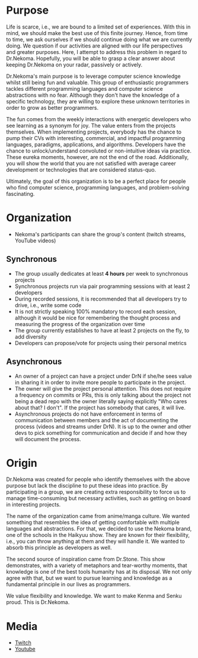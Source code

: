 # Purpose

Life is scarce, i.e., we are bound to a limited set of experiences. With this in mind, we should make the best use of this finite journey. Hence, from time to time, we ask ourselves if we should continue doing what we are currently doing. We question if our activities are aligned with our life perspectives and greater purposes. Here, I attempt to address this problem in regard to Dr.Nekoma. Hopefully, you will be able to grasp a clear answer about keeping Dr.Nekoma on your radar, passively or actively.

Dr.Nekoma's main purpose is to leverage computer science knowledge whilst still being fun and valuable. This group of enthusiastic programmers tackles different programming languages and computer science abstractions with no fear. Although they don't have the knowledge of a specific technology, they are willing to explore these unknown territories in order to grow as better programmers.

The fun comes from the weekly interactions with energetic developers who see learning as a synonym for joy. The value enters from the projects themselves. When implementing projects, everybody has the chance to pump their CVs with interesting, commercial, and impactful programming languages, paradigms, applications, and algorithms. Developers have the chance to unlock/understand convoluted or non-intuitive ideas via practice. These eureka moments, however, are not the end of the road. Additionally, you will show the world that you are not satisfied with average career development or technologies that are considered status-quo.

Ultimately, the goal of this organization is to be a perfect place for people who find computer science, programming languages, and problem-solving fascinating.

# Organization

- Nekoma's participants can share the group's content (twitch streams, YouTube videos)
  
## Synchronous

- The group usually dedicates at least **4 hours** per week to synchronous projects
- Synchronous projects run via pair programming sessions with at least 2 developers
- During recorded sessions, it is recommended that all developers try to drive, i.e., write some code
- It is not strictly speaking 100% mandatory to record each session, although it would be nice for remembering the thought process and measuring the progress of the organization over time
- The group currently establishes to have at least 2 projects on the fly, to add diversity
- Developers can propose/vote for projects using their personal metrics
  
## Asynchronous

- An owner of a project can have a project under DrN if she/he sees value in sharing it in order to invite more people to participate in the project.
- The owner will give the project personal attention. This does not require a frequency on commits or PRs, this is only talking about the project not being a dead repo with the owner literally saying explicitly "Who cares about that? I don't". If the project has somebody that cares, it will live.
- Asynchronous projects do not have enforcement in terms of communication between members and the act of documenting the process (videos and streams under DrN). It is up to the owner and other devs to pick something for communication and decide if and how they will document the process.
  
# Origin

Dr.Nekoma was created for people who identify themselves with the above purpose but lack the discipline to put these ideas into practice. By participating in a group, we are creating extra responsibility to force us to manage time-consuming but necessary activities, such as getting on board in interesting projects.

The name of the organization came from anime/manga culture. We wanted something that resembles the idea of getting comfortable with multiple languages and abstractions. For that, we decided to use the Nekoma brand, one of the schools in the Haikyuu show. They are known for their flexibility, i.e., you can throw anything at them and they will handle it. We wanted to absorb this principle as developers as well.

The second source of inspiration came from Dr.Stone. This show demonstrates, with a variety of metaphors and tear-worthy moments, that knowledge is one of the best tools humanity has at its disposal. We not only agree with that, but we want to pursue learning and knowledge as a fundamental principle in our lives as programmers.

We value flexibility and knowledge. We want to make Kenma and Senku proud. This is Dr.Nekoma.

# Media

- [Twitch](https://www.twitch.tv/drnekoma)
- [Youtube](https://www.youtube.com/channel/UCMyzdYsPiBU3xoqaOeahr6Q)

